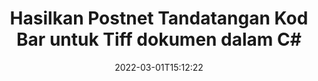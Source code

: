 ---
############################# Static ############################
layout: "auto-gen-signature"
date: 2022-03-01T15:12:22
draft: false
operation: Sign
signaturetype: Barcode
codetype: Postnet
fileformat: Tiff
productName: .NET
lang: ms
productCode: net
otherformats: pdf doc docx docm dot dotm dotx odt ott rtf xls xlsx xlsm xlsb csv ods ots xltx xltm ppt pptx pps ppsx odp otp potx potm pptm ppsm png jpg bmp gif tiff svg webp wmf
breadcrumb: Put  Barcode signature on Tiff for C#

############################# Head ############################
head_title: "eSign Tiff dokumen dengan Postnet Barcode dalam C#"
head_description: "Cipta Postnet Tandatangan Kod Bar dan letakkan pada Tiff dokumen dengan .NET menggunakan beberapa baris kod. Gunakan API Tandatangan Dokumen GroupDocs untuk menandatangani pelbagai format fail."

############################# Header ############################
title: "Hasilkan Postnet Tandatangan Kod Bar untuk Tiff dokumen dalam C#"
description: "eTandatangani dokumen perniagaan Tiff anda dengan Postnet Barcode. Hasilkan tandatangan Kod Bar dengan cepat dan mudah dengan beberapa baris kod untuk menyediakan pilihan tandatangan."
bg_image: "https://cms.admin.containerize.com/templates/aspose/App_Themes/V3/images/bg/header1.png"
bg_overlay: false
button:
    enable: true

############################# SubMenu ############################
submenu:
    enable: true

    left:
        img_alt: "GroupDocs.Signature for .NET"
        image: "https://cms.admin.containerize.com/templates/groupdocs/images/product-logos/90x90-noborder/groupdocs-signature-net.png"
        product: "GroupDocs.Signature"
        platform: ".NET"



############################# About ############################
about:
    enable: true
    title: "Perihal GroupDocs.Signature for .NET API tandatangan kod bar."
    content: |
        [GroupDocs.Signature for .NET](https://products.groupdocs.com/signature/net/) ialah API yang cepat dan mudah untuk mengurus tandatangan elektronik dokumen digital menggunakan jenis Kod Bar seperti UPCA, UPCE, EAN13, EAN14, Code39, Code39Extended, Code128, Codabar, Postnet, ISBN , ITF14 dan banyak lagi. Pelanggan boleh membuat Kod Bar dengan mudah dengan menyediakan teks yang diperlukan dan meletakkannya pada PDF, Dokumen Microsoft Office Words, buku kerja Microsoft Office Excel, persembahan MS PowerPoint, fail Adobe Photoshop dan pelbagai format imej. Kod bar yang diletakkan dalam dokumen boleh dikemas kini, dicari, disahkan, dipadam atau dipratonton sama ada. Selain itu, penyesuaian kod bar disokong.
    

############################# Steps ############################
steps:
    enable: true
    title_left: "Langkah-langkah untuk menandatangani Tiff dengan Barcode dalam C#"
    content_left: |
        [GroupDocs.Signature for .NET](https://products.groupdocs.com/signature/net/) menyediakan keupayaan untuk menandatangani dokumen Tiff dengan tandatangan Barcode dengan cepat dan mudah.
        
        * Buat contoh kelas Tandatangan yang menyediakan fail Tiff yang sepatutnya ditandatangani sebagai laluan atau aliran memori
        * Segerakan kelas SignOptions dan tetapkan semua data yang diminta.
        * Guna kaedah Signature.Sign() yang menghantar fail keluaran Tiff atau aliran memori

    title_right: " Keperluan Sistem"
    content_right: |
        GroupDocs.Signature for .NET disokong pada semua platform dan sistem pengendalian utama. Sebelum melaksanakan kod di bawah, sila pastikan anda mempunyai prasyarat berikut dipasang pada sistem anda.

        * Sistem pengendalian: Microsoft Windows, Linux, MacOS
        * Persekitaran pembangunan: Microsoft Visual Studio, Xamarin, MonoDevelop
        * Frameworks: .NET Framework, .NET Standard, .NET Core, Mono
        * Dapatkan GroupDocs.Signature for .NET terkini daripada [Nuget](https://www.nuget.org/packages/groupdocs.signature)
         
    code: |
        ```csharp    
        
        // Set up input Tiff file
        string filePath = "input.tiff";
        // Set up output file
        string outputFilePath = "output.tiff";

        // Instantiate Signature for input file
        using (var signature = new GroupDocs.Signature.Signature(filePath))
        {
                // create barcode option with predefined barcode text
                var options = new BarcodeSignOptions("BC12345678")
                {
                    // setup Barcode encoding type
                    EncodeType = BarcodeTypes.Postnet,

                    // set signature position
                    Left = 50,
                    Top = 50,
                    Width = 200,
                    Height = 50                                        
                };
                
                // sign Tiff document
                SignResult result = signature.Sign(outputFilePath, options);
        }

        ```

############################# Demos ############################
demos:
    enable: true
    title: "Menandatangani dokumen Tiff dengan Barcode Demo Langsung"
    content: |
       Tandatangani fail Tiff dengan pelbagai tandatangan sekarang dengan melawati tapak web [GroupDocs.Signature App](https://products.groupdocs.app/signature/family). Demo dalam talian percuma menanti anda.

        
############################# About Formats ############################
about_formats:
    enable: true
    format:
        # format loop
        - icon: "fas fa-barcode"
          title: "About Postnet Barcode"
          content: |
            POSTNET (Postal Numeric Encoding Technique) ialah simbol kod bar yang digunakan oleh Perkhidmatan Pos Amerika Syarikat untuk membantu dalam mengarahkan mel.
          characterset: |
             Digit berangka (0-9).
          textcapacity: |
             Sehingga 11 aksara.
          image: |
             iVBORw0KGgoAAAANSUhEUgAAACcAAAAjCAYAAAAXMhMjAAAAAXNSR0IArs4c6QAAAARnQU1BAACxjwv8YQUAAAAJcEhZcwAADsMAAA7DAcdvqGQAAACeSURBVFhH7c7BCkMxEELR/P9Pp1LoRrCXpi4Cbw5kIRKZtS82x52a407Ncae+HrfWer8Pyr+i/3NcQv/nuIT+z3EJ/X/Ocf9mlxuhsXZ2uREaa2eXG6Gxdna5ERprZ5cbobF2drkRGmtnlxuhsXZ2uREaa2eXG6Gxdna5ERprZ5cbobF2drkRGmtnlxuhsXZ2ubnAHHdqjjt18XF7vwDevzbHqsQWPwAAAABJRU5ErkJggg==

          link: ""

############################# More Formats ############################
more_formats:
    enable: true
    title: "Tandatangan Barcode lain yang disokong untuk C#"
    content: |
        "Anda juga boleh menandatangani Tiff dengan jenis tandatangan lain. Sila lihat senarai di bawah."
    format: 
        
       
back_to_top:
    enable: true
---